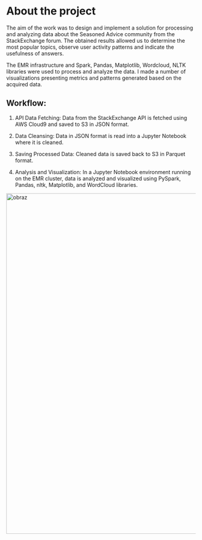 # About the project

The aim of the work was to design and implement a solution for processing and analyzing data about the Seasoned Advice community from the StackExchange forum. The obtained results allowed us to determine the most popular topics, observe user activity patterns and indicate the usefulness of answers.

The EMR infrastructure and Spark, Pandas, Matplotlib, Wordcloud, NLTK libraries were used to process and analyze the data. I made a number of visualizations presenting metrics and patterns generated based on the acquired data.

## Workflow:

1. API Data Fetching: Data from the StackExchange API is fetched using AWS Cloud9 and saved to S3 in JSON format.

2. Data Cleansing: Data in JSON format is read into a Jupyter Notebook where it is cleaned.

3. Saving Processed Data: Cleaned data is saved back to S3 in Parquet format.

4. Analysis and Visualization: In a Jupyter Notebook environment running on the EMR cluster, data is analyzed and visualized using PySpark, Pandas, nltk, Matplotlib, and WordCloud libraries.



<img width="904" alt="obraz" src="https://github.com/user-attachments/assets/c1c4ed69-b00e-49f5-a198-9c87258effd6" />
